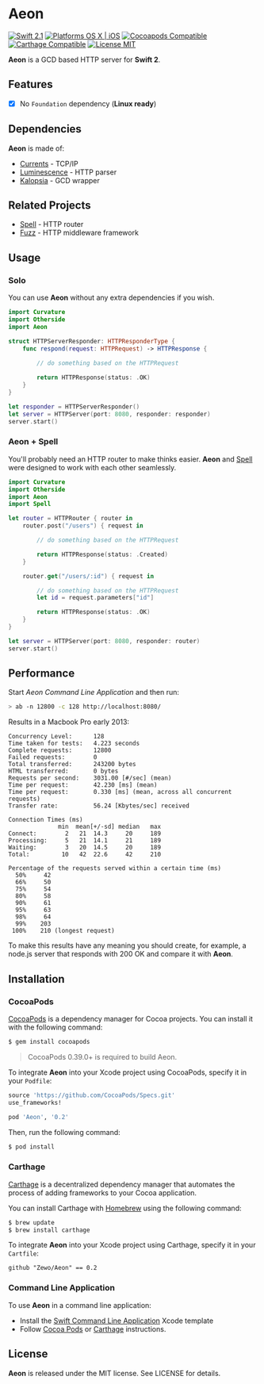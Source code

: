 Aeon
====

[![Swift 2.1](https://img.shields.io/badge/Swift-2.1-orange.svg?style=flat)](https://developer.apple.com/swift/)
[![Platforms OS X | iOS](https://img.shields.io/badge/Platforms-OS%20X%20%7C%20iOS-lightgray.svg?style=flat)](https://developer.apple.com/swift/)
[![Cocoapods Compatible](https://img.shields.io/badge/Cocoapods-Compatible-4BC51D.svg?style=flat)](https://cocoapods.org/pods/Luminescence)
[![Carthage Compatible](https://img.shields.io/badge/Carthage-Compatible-4BC51D.svg?style=flat)](https://github.com/Carthage/Carthage)
[![License MIT](https://img.shields.io/badge/License-MIT-blue.svg?style=flat)](https://github.com/Carthage/Carthage)

**Aeon** is a GCD based HTTP server for **Swift 2**.

## Features

- [x] No `Foundation` dependency (**Linux ready**)

## Dependencies

**Aeon** is made of:

- [Currents](https://github.com/Zewo/Currents) - TCP/IP
- [Luminescence](https://github.com/Zewo/Luminescence) - HTTP parser
- [Kalopsia](https://github.com/Zewo/Kalopsia) - GCD wrapper

## Related Projects

- [Spell](https://github.com/Zewo/Spell) - HTTP router
- [Fuzz](https://github.com/Zewo/Fuzz) - HTTP middleware framework

## Usage

### Solo

You can use **Aeon** without any extra dependencies if you wish.

```swift
import Curvature
import Otherside
import Aeon

struct HTTPServerResponder: HTTPResponderType {
    func respond(request: HTTPRequest) -> HTTPResponse {
    
        // do something based on the HTTPRequest

        return HTTPResponse(status: .OK)
    }
}

let responder = HTTPServerResponder()
let server = HTTPServer(port: 8080, responder: responder)
server.start()
```

### Aeon + Spell

You'll probably need an HTTP router to make thinks easier. **Aeon** and [Spell](https://www.github.com/Zewo/Spell) were designed to work with each other seamlessly.

```swift
import Curvature
import Otherside
import Aeon
import Spell

let router = HTTPRouter { router in
    router.post("/users") { request in

        // do something based on the HTTPRequest

        return HTTPResponse(status: .Created)
    }

    router.get("/users/:id") { request in

        // do something based on the HTTPRequest
        let id = request.parameters["id"]

        return HTTPResponse(status: .OK)
    } 
}

let server = HTTPServer(port: 8080, responder: router)
server.start()
```

## Performance

Start *Aeon Command Line Application* and then run:

```bash
> ab -n 12800 -c 128 http://localhost:8080/   
```

Results in a Macbook Pro early 2013:

```
Concurrency Level:      128
Time taken for tests:   4.223 seconds
Complete requests:      12800
Failed requests:        0
Total transferred:      243200 bytes
HTML transferred:       0 bytes
Requests per second:    3031.00 [#/sec] (mean)
Time per request:       42.230 [ms] (mean)
Time per request:       0.330 [ms] (mean, across all concurrent requests)
Transfer rate:          56.24 [Kbytes/sec] received

Connection Times (ms)
              min  mean[+/-sd] median   max
Connect:        2   21  14.3     20     189
Processing:     5   21  14.1     21     189
Waiting:        3   20  14.5     20     189
Total:         10   42  22.6     42     210

Percentage of the requests served within a certain time (ms)
  50%     42
  66%     50
  75%     54
  80%     58
  90%     61
  95%     63
  98%     64
  99%    203
 100%    210 (longest request)
```

To make this results have any meaning you should create, for example, a node.js server that responds with 200 OK and compare it with **Aeon**.

## Installation

### CocoaPods

[CocoaPods](http://cocoapods.org) is a dependency manager for Cocoa projects. You can install it with the following command:

```bash
$ gem install cocoapods
```

> CocoaPods 0.39.0+ is required to build Aeon.

To integrate **Aeon** into your Xcode project using CocoaPods, specify it in your `Podfile`:

```ruby
source 'https://github.com/CocoaPods/Specs.git'
use_frameworks!

pod 'Aeon', '0.2'
```

Then, run the following command:

```bash
$ pod install
```

### Carthage

[Carthage](https://github.com/Carthage/Carthage) is a decentralized dependency manager that automates the process of adding frameworks to your Cocoa application.

You can install Carthage with [Homebrew](http://brew.sh/) using the following command:

```bash
$ brew update
$ brew install carthage
```

To integrate **Aeon** into your Xcode project using Carthage, specify it in your `Cartfile`:

```ogdl
github "Zewo/Aeon" == 0.2
```

### Command Line Application

To use **Aeon** in a command line application:

- Install the [Swift Command Line Application](https://github.com/Zewo/Swift-Command-Line-Application-Template) Xcode template
- Follow [Cocoa Pods](#cocoapods) or [Carthage](#carthage) instructions.

License
-------

**Aeon** is released under the MIT license. See LICENSE for details.
